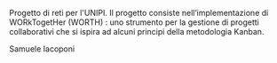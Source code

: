 Progetto di reti per l'UNIPI.
Il progetto consiste nell’implementazione di WORkTogetHer (WORTH) : uno strumento per la gestione di
progetti collaborativi che si ispira ad alcuni principi della metodologia Kanban.

Samuele Iacoponi